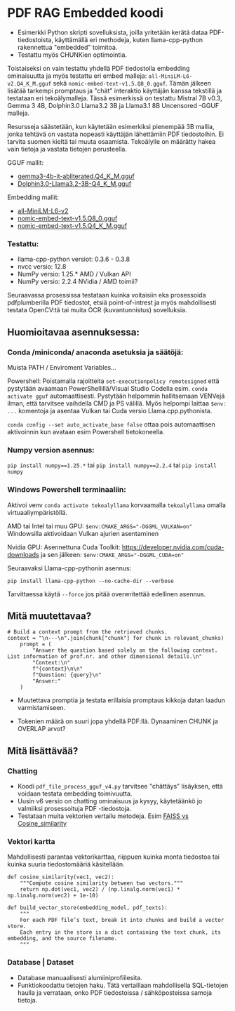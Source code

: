 # PDF RAG Embedded koodi
  

- Esimerkki Python skripti sovelluksista, joilla yritetään kerätä dataa PDF-tiedostoista, käyttämällä eri methodeja, kuten llama-cpp-python rakennettua "embedded" toimitoa.
- Testattu myös CHUNKien optimointia.
  
  
Toistaiseksi on vain testattu yhdellä PDF tiedostolla embedding ominaisuutta ja myös testattu eri embed malleja: `all-MiniLM-L6-v2.Q4_K_M.gguf` sekä `nomic-embed-text-v1.5.Q8_0.gguf`. Tämän jälkeen lisätää tarkempi promptaus ja "chät" interaktio käyttäjän kanssa tekstillä ja testataan eri tekoälymalleja. Tässä esimerkissä on testattu Mistral 7B v0.3, Gemma 3 4B, Dolphin3.0 Llama3.2 3B ja Llama3.1 8B Uncensored -GGUF malleja.
  
Resursseja säästetään, kun käytetään esimerkiksi pienempää 3B mallia, jonka tehtävä on vastata nopeasti käyttäjän lähettämiin PDF tiedostoihin. Ei tarvita suomen kieltä tai muuta osaamista. Tekoälylle on määrätty hakea vain tietoja ja vastata tietojen perusteella.
  
GGUF mallit:
  
- [gemma3-4b-it-abliterated.Q4_K_M.gguf](https://huggingface.co/mlabonne/gemma-3-4b-it-abliterated-GGUF)
- [Dolphin3.0-Llama3.2-3B-Q4_K_M.gguf](https://huggingface.co/bartowski/Dolphin3.0-Llama3.2-3B-GGUF)
  
Embedding mallit:
  
- [all-MiniLM-L6-v2](https://huggingface.co/leliuga/all-MiniLM-L6-v2-GGUF)
- [nomic-embed-text-v1.5.Q8_0.gguf](https://huggingface.co/nomic-ai/nomic-embed-text-v1.5-GGUF)
- [nomic-embed-text-v1.5.Q4_K_M.gguf](https://huggingface.co/nomic-ai/nomic-embed-text-v1.5-GGUF)
  
  
### Testattu:
  
- llama-cpp-python versiot: 0.3.6 - 0.3.8
- nvcc versio: 12.8
- NumPy versio: 1.25.* AMD / Vulkan API
- NumPy versio: 2.2.4 NVidia / AMD toimii?
  
Seuraavassa prosessissa testataan kuinka voitaisiin eka prosessoida pdfplumberilla PDF tiedostot, etsiä point-of-intrest ja myös mahdollisesti testata OpenCV:tä tai muita OCR (kuvantunnistus) sovelluksia.
  
## Huomioitavaa asennuksessa:
  
### Conda /miniconda/ anaconda asetuksia ja säätöjä:
  
Muista PATH / Enviroment Variables...
  
Powershell: Poistamalla rajoitteita `set-executionpolicy remotesigned` että pystytään avaamaan PowerShellillä/Visual Studio Codella
esim. `conda activate gguf` automaattisesti. Pystytään helpommin hallitsemaan VENVejä ilman, että tarvitsee vaihdella CMD ja
PS välillä. Myös helpompi laittaa `$env: ...` komentoja ja asentaa Vulkan tai Cuda versio Llama.cpp.pythonista.

`conda config --set auto_activate_base false` ottaa pois automaattisen aktivoinnin kun avataan esim Powershell tietokoneella.
  
### Numpy version asennus: 
`pip install numpy==1.25.*` tai `pip install numpy==2.2.4` tai `pip install numpy`
  
### Windows Powershell terminaaliin:
  
Aktivoi venv `conda activate tekoalyllama` korvaamalla `tekoalyllama` omalla virtuaaliympäristöllä.
  
AMD tai Intel tai muu GPU: `$env:CMAKE_ARGS="-DGGML_VULKAN=on"` Windowsilla aktivoidaan Vulkan ajurien asentaminen
  
Nvidia GPU: Asennettuna Cuda Toolkit: https://developer.nvidia.com/cuda-downloads ja sen jälkeen: `$env:CMAKE_ARGS="-DGGML_CUDA=on"`

Seuraavaksi Llama-cpp-pythonin asennus:

`pip install llama-cpp-python --no-cache-dir --verbose`

Tarvittaessa käytä `--force` jos pitää overwritettää edellinen asennus.
  
  
## Mitä muutettavaa?
  
```
# Build a context prompt from the retrieved chunks.
context = "\n---\n".join(chunk["chunk"] for chunk in relevant_chunks)
    prompt = (
        "Answer the question based solely on the following context. List information of prof.nr. and other dimensional details.\n"
        "Context:\n"
        f"{context}\n\n"
        f"Question: {query}\n"
        "Answer:"
    )
```
  
- Muutettava promptia ja testata erillaisia promptaus kikkoja datan laadun varmistamiseen.
  
- Tokenien määrä on suuri jopa yhdellä PDF:llä. Dynaaminen CHUNK ja OVERLAP arvot?
## Mitä lisättävää?
  
### Chatting
- Koodi `pdf_file_process_gguf_v4.py` tarvitsee "chättäys" lisäyksen, että voidaan testata embedding toimivuutta. 
- Uusin v6 versio on chatting ominaisuus ja kysyy, käytetäänkö jo valmiiksi prosessoituja PDF -tiedostoja.
- Testataan muita vektorien vertailu metodeja. Esim [FAISS vs Cosine_similarity](https://myscale.com/blog/faiss-cosine-similarity-enhances-search-efficiency/) 

### Vektori kartta
  
Mahdollisesti parantaa vektorikarttaa, riippuen kuinka monta tiedostoa tai kuinka suuria tiedostomääriä käsitellään.
  
```
def cosine_similarity(vec1, vec2):
    """Compute cosine similarity between two vectors."""
    return np.dot(vec1, vec2) / (np.linalg.norm(vec1) * np.linalg.norm(vec2) + 1e-10)

def build_vector_store(embedding_model, pdf_texts):
    """
    For each PDF file’s text, break it into chunks and build a vector store.
    Each entry in the store is a dict containing the text chunk, its embedding, and the source filename.
    """
```
  
### Database | Dataset
  
- Database manuaalisesti alumiiniprofiilesita.
- Funktiokoodattu tietojen haku. Tätä vertaillaan mahdollisella SQL-tietojen haulla ja verrataan, onko PDF tiedostoissa / sähköposteissa samoja tietoja.

